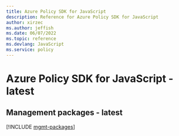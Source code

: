 ```yaml
---
title: Azure Policy SDK for JavaScript
description: Reference for Azure Policy SDK for JavaScript
author: xirzec
ms.author: jeffish
ms.date: 06/07/2022
ms.topic: reference
ms.devlang: JavaScript
ms.service: policy
---
```

# Azure Policy SDK for JavaScript - latest
## Management packages - latest
[!INCLUDE [mgmt-packages](policy-mgmt-index.md)]

